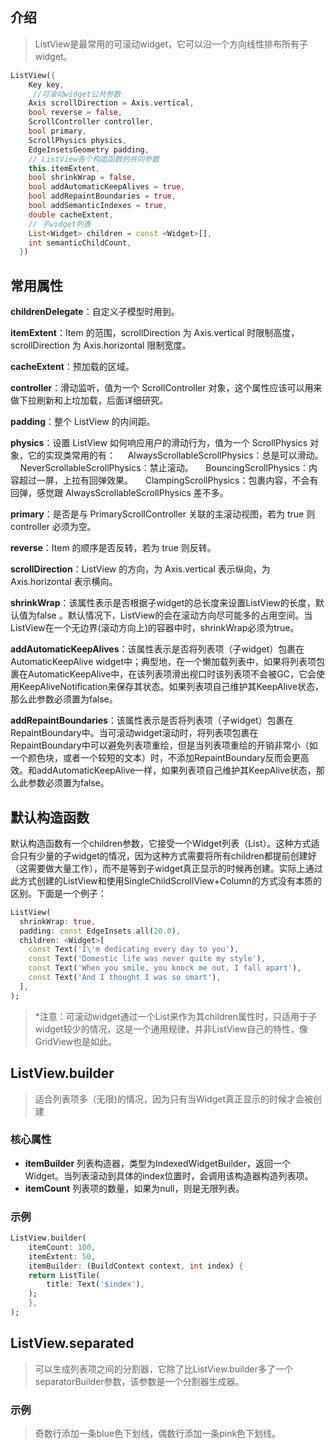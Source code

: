 ## 介绍
> ListView是最常用的可滚动widget，它可以沿一个方向线性排布所有子widget。

```dart
ListView({
    Key key,
     //可滚动widget公共参数
    Axis scrollDirection = Axis.vertical,
    bool reverse = false,
    ScrollController controller,
    bool primary,
    ScrollPhysics physics,
    EdgeInsetsGeometry padding,
    // ListView各个构造函数的共同参数 
    this.itemExtent,
    bool shrinkWrap = false,
    bool addAutomaticKeepAlives = true,
    bool addRepaintBoundaries = true,
    bool addSemanticIndexes = true,
    double cacheExtent,
    // 子widget列表
    List<Widget> children = const <Widget>[],
    int semanticChildCount,
  })
```

## 常用属性
**childrenDelegate**：自定义子模型时用到。

**itemExtent**：Item 的范围，scrollDirection 为 Axis.vertical 时限制高度，scrollDirection 为 Axis.horizontal 限制宽度。

**cacheExtent**：预加载的区域。

**controller**：滑动监听，值为一个 ScrollController 对象，这个属性应该可以用来做下拉刷新和上垃加载，后面详细研究。

**padding**：整个 ListView 的内间距。

**physics**：设置 ListView 如何响应用户的滑动行为，值为一个 ScrollPhysics 对象，它的实现类常用的有：
    AlwaysScrollableScrollPhysics：总是可以滑动。
    NeverScrollableScrollPhysics：禁止滚动。
    BouncingScrollPhysics：内容超过一屏，上拉有回弹效果。
    ClampingScrollPhysics：包裹内容，不会有回弹，感觉跟 AlwaysScrollableScrollPhysics 差不多。

**primary**：是否是与 PrimaryScrollController 关联的主滚动视图，若为 true 则 controller 必须为空。  

**reverse**：Item 的顺序是否反转，若为 true 则反转。

**scrollDirection**：ListView 的方向，为 Axis.vertical 表示纵向，为 Axis.horizontal 表示横向。

**shrinkWrap**：该属性表示是否根据子widget的总长度来设置ListView的长度，默认值为false 。默认情况下，ListView的会在滚动方向尽可能多的占用空间。当ListView在一个无边界(滚动方向上)的容器中时，shrinkWrap必须为true。

**addAutomaticKeepAlives**：该属性表示是否将列表项（子widget）包裹在AutomaticKeepAlive widget中；典型地，在一个懒加载列表中，如果将列表项包裹在AutomaticKeepAlive中，在该列表项滑出视口时该列表项不会被GC，它会使用KeepAliveNotification来保存其状态。如果列表项自己维护其KeepAlive状态，那么此参数必须置为false。

**addRepaintBoundaries**：该属性表示是否将列表项（子widget）包裹在RepaintBoundary中。当可滚动widget滚动时，将列表项包裹在RepaintBoundary中可以避免列表项重绘，但是当列表项重绘的开销非常小（如一个颜色块，或者一个较短的文本）时，不添加RepaintBoundary反而会更高效。和addAutomaticKeepAlive一样，如果列表项自己维护其KeepAlive状态，那么此参数必须置为false。

## 默认构造函数
默认构造函数有一个children参数，它接受一个Widget列表（List）。这种方式适合只有少量的子widget的情况，因为这种方式需要将所有children都提前创建好（这需要做大量工作），而不是等到子widget真正显示的时候再创建。实际上通过此方式创建的ListView和使用SingleChildScrollView+Column的方式没有本质的区别。下面是一个例子：

```dart
ListView(
  shrinkWrap: true, 
  padding: const EdgeInsets.all(20.0),
  children: <Widget>[
    const Text('I\'m dedicating every day to you'),
    const Text('Domestic life was never quite my style'),
    const Text('When you smile, you knock me out, I fall apart'),
    const Text('And I thought I was so smart'),
  ],
);
```
> *注意：可滚动widget通过一个List来作为其children属性时，只适用于子widget较少的情况，这是一个通用规律，并非ListView自己的特性，像GridView也是如此。

## ListView.builder
> 适合列表项多（无限)的情况，因为只有当Widget真正显示的时候才会被创建

### 核心属性
- **itemBuilder** 列表构造器，类型为IndexedWidgetBuilder，返回一个Widget。当列表滚动到具体的index位置时，会调用该构造器构造列表项。
- **itemCount** 列表项的数量，如果为null，则是无限列表。
### 示例
```dart
ListView.builder(
    itemCount: 100,
    itemExtent: 50,
    itemBuilder: (BuildContext context, int index) {
    return ListTile(
        title: Text('$index'),
    );
    },
);
```

## ListView.separated
> 可以生成列表项之间的分割器，它除了比ListView.builder多了一个separatorBuilder参数，该参数是一个分割器生成器。

### 示例
> 奇数行添加一条blue色下划线，偶数行添加一条pink色下划线。

